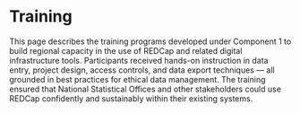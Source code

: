 # Training

This page describes the training programs developed under Component 1 to build regional capacity in the use of REDCap and related digital infrastructure tools. Participants received hands-on instruction in data entry, project design, access controls, and data export techniques — all grounded in best practices for ethical data management. The training ensured that National Statistical Offices and other stakeholders could use REDCap confidently and sustainably within their existing systems.
